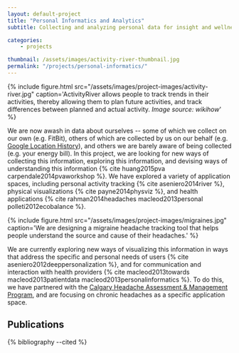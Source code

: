 ```yaml
---
layout: default-project
title: "Personal Informatics and Analytics"
subtitle: Collecting and analyzing personal data for insight and wellness

categories:
    - projects

thumbnail: /assets/images/activity-river-thumbnail.jpg
permalink: "/projects/personal-informatics/"
---
```


{% include figure.html src="/assets/images/project-images/activity-river.jpg" caption='ActivityRiver allows people to track trends in their activities, thereby allowing them to plan future activities, and track differences between planned and actual activity. <em>Image source: wikihow</em>' %}

We are now awash in data about ourselves -- some of which we collect on our own (e.g. FitBit), others of which are collected by us on our behalf (e.g. [Google Location History](https://www.google.ca/maps/timeline?authuser=0)), and others we are barely aware of being collected (e.g. your energy bill). In this project, we are looking for new ways of collecting this information, exploring this information, and devising ways of understanding this information {% cite huang2015pva carpendale2014pvaworkshop %}. We have explored a variety of application spaces, including personal activity tracking {% cite aseniero2014river %}, physical visualizations {% cite payne2014physviz %}, and health applications {% cite rahman2014headaches macleod2013personal polleti2012ecobalance %}.

{% include figure.html src="/assets/images/project-images/migraines.jpg" caption='We are designing a migraine headache tracking tool that helps people understand the source and cause of their headaches.' %}

We are currently exploring new ways of visualizing this information in ways that address the specific and personal needs of users {% cite aseniero2012deeppersonalization %}, and for communication and interaction with health providers {% cite macleod2013towards macleod2013patientdata macleod2013personalinformatics %}. To do this, we have partnered with the [Calgary Headache Assessment & Management Program](http://www.albertahealthservices.ca/3672.asp), and are focusing on chronic headaches as a specific application space.
    
## Publications

{% bibliography --cited %}

